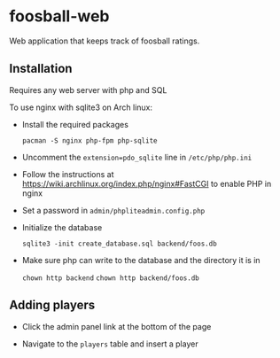 # foosball-web

Web application that keeps track of foosball ratings.

## Installation

Requires any web server with php and SQL

To use nginx with sqlite3 on Arch linux:

- Install the required packages

    `pacman -S nginx php-fpm php-sqlite`

- Uncomment the `extension=pdo_sqlite` line in `/etc/php/php.ini`

- Follow the instructions at https://wiki.archlinux.org/index.php/nginx#FastCGI to enable PHP in nginx

- Set a password in `admin/phpliteadmin.config.php`

- Initialize the database

    `sqlite3 -init create_database.sql backend/foos.db`

- Make sure php can write to the database and the directory it is in

    `chown http backend`
    `chown http backend/foos.db`

## Adding players

- Click the admin panel link at the bottom of the page

- Navigate to the `players` table and insert a player
